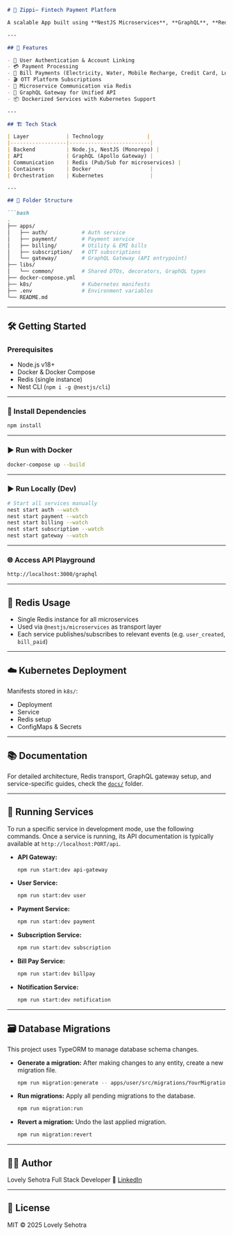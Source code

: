 
````md
# 💸 Zippi– Fintech Payment Platform

A scalable App built using **NestJS Microservices**, **GraphQL**, **Redis**, and containerized with **Docker** and orchestrated via **Kubernetes**. This app supports payments, utility bill management, OTT subscriptions, and account integrations.

---

## 🚀 Features

- 🔐 User Authentication & Account Linking
- 💳 Payment Processing
- 🧾 Bill Payments (Electricity, Water, Mobile Recharge, Credit Card, Loan EMI)
- 🎬 OTT Platform Subscriptions
- 📡 Microservice Communication via Redis
- 🧩 GraphQL Gateway for Unified API
- 📦 Dockerized Services with Kubernetes Support

---

## 🏗️ Tech Stack

| Layer            | Technology              |
|------------------|--------------------------|
| Backend          | Node.js, NestJS (Monorepo) |
| API              | GraphQL (Apollo Gateway) |
| Communication    | Redis (Pub/Sub for microservices) |
| Containers       | Docker                   |
| Orchestration    | Kubernetes               |

---

## 📁 Folder Structure

```bash
.
├── apps/
│   ├── auth/           # Auth service
│   ├── payment/        # Payment service
│   ├── billing/        # Utility & EMI bills
│   ├── subscription/   # OTT subscriptions
│   └── gateway/        # GraphQL Gateway (API entrypoint)
├── libs/
│   └── common/         # Shared DTOs, decorators, GraphQL types
├── docker-compose.yml
├── k8s/                # Kubernetes manifests
├── .env                # Environment variables
└── README.md
````

---

## 🛠️ Getting Started

### Prerequisites

* Node.js v18+
* Docker & Docker Compose
* Redis (single instance)
* Nest CLI (`npm i -g @nestjs/cli`)

---

### 🚨 Install Dependencies

```bash
npm install
```

---

### ▶️ Run with Docker

```bash
docker-compose up --build
```

---

### ▶️ Run Locally (Dev)

```bash
# Start all services manually
nest start auth --watch
nest start payment --watch
nest start billing --watch
nest start subscription --watch
nest start gateway --watch
```

---

### 🌐 Access API Playground

```bash
http://localhost:3000/graphql
```

---

## 🧠 Redis Usage

* Single Redis instance for all microservices
* Used via `@nestjs/microservices` as transport layer
* Each service publishes/subscribes to relevant events (e.g. `user_created`, `bill_paid`)

---

## ☁️ Kubernetes Deployment

Manifests stored in `k8s/`:

* Deployment
* Service
* Redis setup
* ConfigMaps & Secrets

---

## 📚 Documentation

For detailed architecture, Redis transport, GraphQL gateway setup, and service-specific guides, check the [`docs/`](./docs/) folder.

---

## 🚀 Running Services

To run a specific service in development mode, use the following commands. Once a service is running, its API documentation is typically available at `http://localhost:PORT/api`.

-   **API Gateway:**
    ```bash
    npm run start:dev api-gateway
    ```

-   **User Service:**
    ```bash
    npm run start:dev user
    ```

-   **Payment Service:**
    ```bash
    npm run start:dev payment
    ```

-   **Subscription Service:**
    ```bash
    npm run start:dev subscription
    ```

-   **Bill Pay Service:**
    ```bash
    npm run start:dev billpay
    ```

-   **Notification Service:**
    ```bash
    npm run start:dev notification
    ```

---

## 🗃️ Database Migrations

This project uses TypeORM to manage database schema changes.

-   **Generate a migration:**
    After making changes to any entity, create a new migration file.

    ```bash
    npm run migration:generate -- apps/user/src/migrations/YourMigrationName
    ```

-   **Run migrations:**
    Apply all pending migrations to the database.

    ```bash
    npm run migration:run
    ```

-   **Revert a migration:**
    Undo the last applied migration.
    ```bash
    npm run migration:revert
    ```

---

## 👨‍💻 Author

Lovely Sehotra
Full Stack Developer
🔗 [LinkedIn](https://www.linkedin.com/in/lovely-sehotra)

---

## 📄 License

MIT © 2025 Lovely Sehotra

